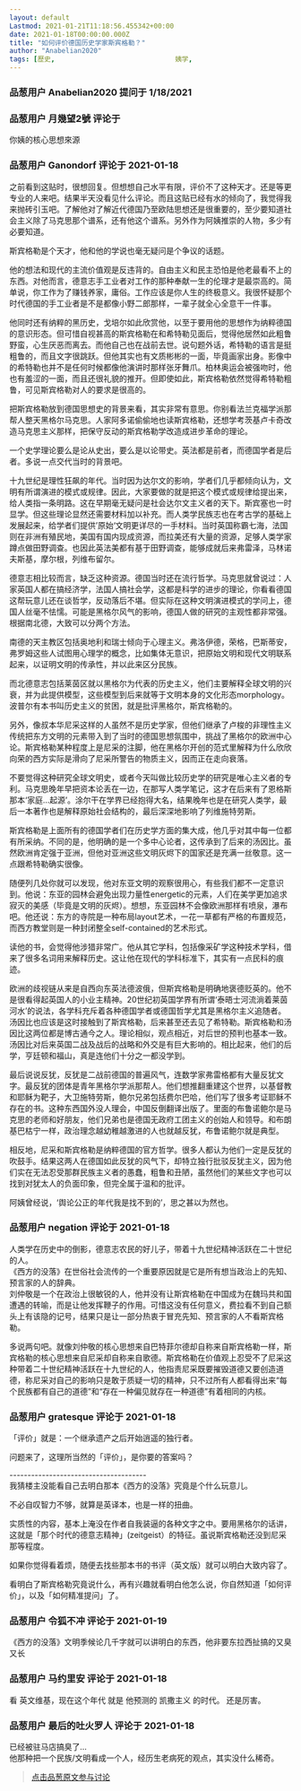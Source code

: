```yaml
---
layout: default
Lastmod: 2021-01-21T11:18:56.455342+00:00
date: 2021-01-18T00:00:00.000Z
title: "如何评价德国历史学家斯宾格勒？"
author: "Anabelian2020"
tags: [歷史,								姨学,								文明季候论,								如何评价,								斯宾格勒]
---
```



### 品葱用户 **Anabelian2020** 提问于 1/18/2021
    

    
                

### 品葱用户 **月幾望2號** 评论于 
        
你姨的核心思想來源
        
                

### 品葱用户 **Ganondorf** 评论于 2021-01-18
        
之前看到这贴时，很想回复。但想想自己水平有限，评价不了这种天才。还是等更专业的人来吧。结果半天没看见什么评论。而且这贴已经有水的倾向了，我觉得我来抛砖引玉吧。了解他对了解近代德国乃至欧陆思想还是很重要的，至少要知道社会主义除了马克思那个谱系，还有他这个谱系。另外作为阿姨推崇的人物，多少有必要知道。  
  
斯宾格勒是个天才，他和他的学说也毫无疑问是个争议的话题。  
  
他的想法和现代的主流价值观是反违背的。自由主义和民主恐怕是他老最看不上的东西。对他而言，德意志手工业者对工作的那种奉献一生的伦理才是最崇高的。简单说，你工作为了赚钱养家，庸俗。工作应该是你人生的终极意义。我很怀疑那个时代德国的手工业者是不是都像小野二郎那样，一辈子就全心全意干一件事。  
  
他同时还有纳粹的黑历史，戈培尔如此欣赏他，以至于要用他的思想作为纳粹德国的意识形态。但可惜自视甚高的斯宾格勒在和希特勒见面后，觉得他居然如此粗鲁野蛮，心生厌恶而离去。而他自己也在战前去世。说句题外话，希特勒的语言是挺粗鲁的，而且文字很跳跃。但他其实也有文质彬彬的一面，毕竟画家出身。影像中的希特勒也并不是任何时候都像他演讲时那样张牙舞爪。柏林奥运会被强吻时，他也有羞涩的一面，而且还很礼貌的推开。但即使如此，斯宾格勒依然觉得希特勒粗鲁，可见斯宾格勒对人的要求是很高的。  
  
把斯宾格勒放到德国思想史的背景来看，其实非常有意思。你别看法兰克福学派那帮人整天黑格尔马克思。人家阿多诺偷偷地也读斯宾格勒，还想学考茨基卢卡奇改造马克思主义那样，把保守反动的斯宾格勒学改造成进步革命的理论。  
  
一个史学理论要么是论从史出，要么是以论带史。英法都是前者，而德国学者是后者。多说一点交代当时的背景吧。  
  
十九世纪是理性狂飙的年代。当时因为达尔文的影响，学者们几乎都倾向认为，文明有所谓演进的模式或规律。因此，大家要做的就是把这个模式或规律给提出来，给人类指一条明路。这在早期毫无疑问是社会达尔文主义者的天下。斯宾塞也一时显学。但这些理论显然还需要材料加以补充。而人类学民族志也在考古学的基础上发展起来，给学者们提供’原始‘文明更详尽的一手材料。当时英国称霸七海，法国则在非洲有殖民地，美国有国内现成资源，而拉美还有大量的资源，足够人类学家蹲点做田野调查。也因此英法美都有基于田野调查，能够成就后来弗雷泽，马林诺夫斯基，摩尔根，列维布留尔。  
  
德意志相比较而言，缺乏这种资源。德国当时还在流行哲学。马克思就曾说过：人家英国人都在搞经济学，法国人搞社会学，这都是科学的进步的理论，你看看德国这帮玩意儿还在谈哲学，反动落后不堪。但实际在这种文明演进模式的学问上，德国人丝毫不怯懦。可能是黑格尔风气的影响，德国人做的研究的主观性都非常强。根据南北德，大致可以分两个方法。  
  
南德的天主教区包括奥地利和瑞士倾向于心理主义。弗洛伊德，荣格，巴斯蒂安，弗罗姆这些人试图用心理学的概念，比如集体无意识，把原始文明和现代文明联系起来，以证明文明的传承性，并以此来区分民族。  
  
而北德意志包括莱茵区就以黑格尔为代表的历史主义，他们主要解释全球文明的兴衰，并为此提供模型，这些模型到后来就等于文明本身的文化形态morphology。波普尔有本书叫历史主义的贫困，就是批评黑格尔，斯宾格勒的。  
  
另外，像叔本华尼采这样的人虽然不是历史学家，但他们继承了卢梭的非理性主义传统把东方文明的元素带入到了当时的德国思想氛围中，挑战了黑格尔的欧洲中心论。斯宾格勒某种程度上是尼采的注脚，他在黑格尔开创的范式里解释为什么欣欣向荣的西方实际是滑向了尼采所警告的物质主义，因而正在走向衰落。  
  
不要觉得这种研究全球文明史，或者今天叫做比较历史学的研究是唯心主义者的专利。马克思晚年早把资本论丢在一边，在那写人类学笔记，这才在后来有了恩格斯那本‘家庭...起源’。涂尔干在学界已经抱得大名，结果晚年也是在研究人类学，最后一本著作也是解释原始社会结构的，最后深深地影响了列维施特劳斯。  
  
斯宾格勒是上面所有的德国学者们在历史学方面的集大成，他几乎对其中每一位都有所采纳。不同的是，他明确的是一个多中心论者，这传承到了后来的汤因比。虽然欧洲肯定强于亚洲，但他对亚洲这些文明灰烬下的国家还是充满一丝敬意。这一点跟希特勒确实很像。  
  
随便列几处你就可以发现，他对东亚文明的观察很用心，有些我们都不一定意识到。他说：东亚的园林会避免出现力量性energetic的元素，人们在美学更加追求寂灭的美感（毕竟是文明的灰烬）。想想，东亚园林不会像欧洲那样有喷泉，瀑布吧。他还说：东方的寺院是一种布局layout艺术，一花一草都有严格的布置规范，而西方教堂则是一种封闭整全self-contained的艺术形式。  
  
读他的书，会觉得他涉猎非常广。他从其它学科，包括像采矿学这种技术学科，借来了很多名词用来解释历史。这让他在现代的学科标准下，其实有一点民科的痕迹。  
  
欧洲的歧视链从来是自西向东英法德波俄，但斯宾格勒是明确地褒德贬英的。他不是很看得起英国人的小业主精神。20世纪初英国学界有所谓‘泰晤士河流淌着莱茵河水’的说法，各学科充斥着各种德国学者或德国哲学尤其是黑格尔主义追随者。汤因比也应该是这时接触到了斯宾格勒，后来甚至还去见了希特勒。斯宾格勒和汤因比这两位都是博古通今之人。理论相似，观点相近，对后世的预判也基本一致。汤因比对后来英国二战及战后的战略和外交是有巨大影响的。相比起来，他们的后学，亨廷顿和福山，真是连他们十分之一都没学到。  
  
最后说说反犹，反犹是二战前德国的普遍风气，连数学家弗雷格都有大量反犹文字。最反犹的团体是青年黑格尔学派那帮人。他们想推翻重建这个世界，以基督教和耶稣为靶子，大卫施特劳斯，鲍尔兄弟包括费尔巴哈，他们写了很多考证耶稣不存在的书。这种东西国外没人理会，中国反倒翻译出版了。里面的布鲁诺鲍尔是马克思的老师和好朋友，他们兄弟也是德国无政府工团主义的创始人和领导。和布朗基巴枯宁一样，政治理念越幼稚越激进的人也就越反犹，布鲁诺鲍尔就是典型。  
  
相反地，尼采和斯宾格勒是纳粹德国的官方哲学。很多人都认为他们一定是反犹的吹鼓手。结果这两人在德国如此反犹的风气下，却特立独行批驳反犹主义，因为他们实在无法忍受那群民族主义者的愚蠢，粗鲁和丑陋，虽然他们的某些文字也可以找到对犹太人的负面印象，但完全属于温和的批评。  
  
阿姨曾经说，‘舆论公正的年代我是找不到的’，思之甚以为然也。
        
                

### 品葱用户 **negation** 评论于 2021-01-18
        
人类学在历史中的倒影，德意志农民的好儿子，带着十九世纪精神活跃在二十世纪的人。  
《西方的没落》在世俗社会流传的一个重要原因就是它是所有想当政治上的先知、预言家的人的辞典。  
刘仲敬是一个在政治上很敏锐的人，他并没有让斯宾格勒在中国成为在魏玛共和国遭遇的转喻，而是让他发挥鞭子的作用。可惜这没有任何意义，费拉看不到自己额头上有该隐的记号，结果只是让一部分热衷于冒充先知、预言家的人不看斯宾格勒。  
  
多说两句吧。就像刘仲敬的核心思想来自巴特菲尔德却自称来自斯宾格勒一样，斯宾格勒的核心思想来自尼采却自称来自歌德。斯宾格勒在价值观上忍受不了尼采这种带着二十世纪精神活跃在十九世纪的人，他指责尼采既要摧毁道德又要创造道德，称尼采对自己的影响只是敢于质疑一切的精神，只不过所有人都看得出来“每个民族都有自己的道德”和“存在一种偏见就存在一种道德”有着相同的内核。
        
                

### 品葱用户 **gratesque** 评论于 2021-01-18
        
「评价」就是：一个继承遗产之后开始逍遥的独行者。  
  
问题来了，这理所当然的「评价」，是你要的答案吗？  
  
\--------------------------------------  
我猜楼主没能看自己去明白那本《西方的没落》究竟是个什么玩意儿。  
  
不必自叹智力不够，就算是英译本，也是一样的扭曲。  
  
实质性的内容，基本上淹没在作者自我装逼的各种文字之中。要用黑格尔的话讲，这就是「那个时代的德意志精神」(zeitgeist）的特征。虽说斯宾格勒还没到尼采那等程度。  
  
如果你觉得看着烦，随便去找些那本书的书评（英文版）就可以明白大致内容了。  
  
看明白了斯宾格勒究竟说什么，再有兴趣就看明白他怎么说，你自然知道「如何评价」，以及「如何精准提问」了。
        
                

### 品葱用户 **令狐不冲** 评论于 2021-01-19
        
《西方的没落》文明季候论几千字就可以讲明白的东西，他非要东拉西扯搞的又臭又长
        
                

### 品葱用户 **马约里安** 评论于 2021-01-18
        
看 英文维基，现在这个年代 就是 他预测的 凯撒主义 的时代。 还是厉害。
        
                

### 品葱用户 **最后的吐火罗人** 评论于 2021-01-18
        
已经被驻马店搞臭了...  
他那种把一个民族/文明看成一个人，经历生老病死的观点，其实没什么稀奇。
        
                





> [点击品葱原文参与讨论](https://pincong.rocks/question/35640)

